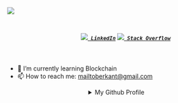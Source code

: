 <!-- <img align="right" src="https://visitor-badge.laobi.icu/badge?page_id=berkantsoytas.berkantsoytas"> -->

  <h1>
    <a href="https://git.io/typing-svg">
      <img src="https://readme-typing-svg.herokuapp.com/?lines=Hello,+There!+👋;I'm+Berkant....;A+developer+from+Turkey;&center=true&size=30">
    </a>
  </h1>
  
  <h5 align="center">
    <code>
      <a href="https://www.linkedin.com/in/berkantsoytas" title="LinkedIn Profile"><img width="22" src="https://raw.githubusercontent.com/ramazansancar/ramazansancar/main/images/linkedin.svg"> LinkedIn</a></code>
    <code></code>
    <code><a href="https://stackoverflow.com/users/16599280/berkant-soyta%c5%9f" title="Stack Overflow Profile"><img width="22" src="https://raw.githubusercontent.com/ramazansancar/ramazansancar/main/images/stackoverflow.svg"> Stack Overflow</a></code>
  </h5>
<br>
  
- 🌱 I’m currently learning Blockchain
- 📫 How to reach me: [mailtoberkant@gmail.com](mailto:berkant@gmail.com)

<details align="center">
  <summary>My Github Profile</summary>
  <img src="https://raw.githubusercontent.com/berkantsoytas/berkantsoytas/master/github-metrics.svg" />
</details>

<!--
<details align="center" >
<summary>Github most used Languages</summary>
<img width="350px" height="150px" src="https://github-readme-stats.vercel.app/api/top-langs/?username=berkantsoytas&layout=compact"/>
</details>

<details align="center" >
<summary>Github stats summary</summary>
<img width="350px" height="150px" src="https://github-readme-stats.vercel.app/api?username=berkantsoytas&show_icons=true&bg_color=35,002880,3059b3,4ab2c7,007f99&text_color=FFF&theme=dark&custom_title=Berkant%27s%20GitHub%20stats&hide_border=true&border_radius=10"/>
</details>
-->
